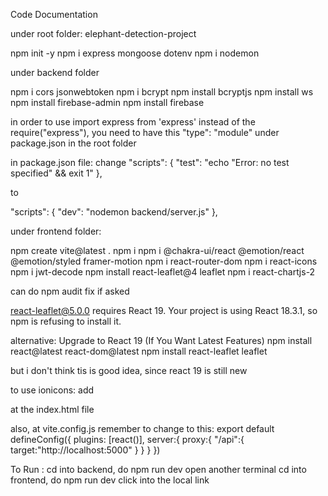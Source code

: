 Code Documentation

under root folder: elephant-detection-project

npm init -y
npm i express mongoose dotenv
npm i nodemon

under backend folder

npm i cors jsonwebtoken
npm i bcrypt
npm install bcryptjs
npm install ws
npm install firebase-admin
npm install firebase

in order to use import express from 'express' instead of the require("express"), 
you need to have this "type": "module" under package.json in the root folder

in package.json file:
change 
  "scripts": {
    "test": "echo \"Error: no test specified\" && exit 1"
  },

to 

  "scripts": {
    "dev": "nodemon backend/server.js"
  },

under frontend folder:

npm create vite@latest .
npm i 
npm i @chakra-ui/react @emotion/react @emotion/styled framer-motion
npm i react-router-dom
npm i react-icons
npm i jwt-decode
npm install react-leaflet@4 leaflet
npm i react-chartjs-2

can do npm audit fix if asked

react-leaflet@5.0.0 requires React 19.
Your project is using React 18.3.1, so npm is refusing to install it.

alternative: Upgrade to React 19 (If You Want Latest Features)
npm install react@latest react-dom@latest
npm install react-leaflet leaflet

but i don't think tis is good idea, since react 19 is still new


to use ionicons: 
add     
<script type="module" src="https://unpkg.com/ionicons@7.1.0/dist/ionicons/ionicons.esm.js"></script>
<script nomodule src="https://unpkg.com/ionicons@7.1.0/dist/ionicons/ionicons.js"></script>

at the index.html file

also, at vite.config.js remember to change to this:
export default defineConfig({
  plugins: [react()],
  server:{
    proxy:{
      "/api":{
        target:"http://localhost:5000"
      }
    }
  }
})

To Run :
cd into backend, do npm run dev
open another terminal
cd into frontend, do npm run dev
click into the local link
